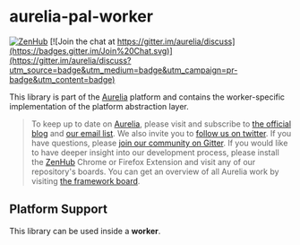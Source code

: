 # aurelia-pal-worker

[![ZenHub](https://raw.githubusercontent.com/ZenHubIO/support/master/zenhub-badge.png)](https://zenhub.io)
[![Join the chat at https://gitter.im/aurelia/discuss](https://badges.gitter.im/Join%20Chat.svg)](https://gitter.im/aurelia/discuss?utm_source=badge&utm_medium=badge&utm_campaign=pr-badge&utm_content=badge)

This library is part of the [Aurelia](http://www.aurelia.io/) platform and contains the worker-specific implementation of the platform abstraction layer.

> To keep up to date on [Aurelia](http://www.aurelia.io/), please visit and subscribe to [the official blog](http://blog.durandal.io/) and [our email list](http://durandal.us10.list-manage1.com/subscribe?u=dae7661a3872ee02b519f6f29&id=3de6801ccc). We also invite you to [follow us on twitter](https://twitter.com/aureliaeffect). If you have questions, please [join our community on Gitter](https://gitter.im/aurelia/discuss). If you would like to have deeper insight into our development process, please install the [ZenHub](https://zenhub.io) Chrome or Firefox Extension and visit any of our repository's boards. You can get an overview of all Aurelia work by visiting [the framework board](https://github.com/aurelia/framework#boards).

## Platform Support

This library can be used inside a **worker**.
